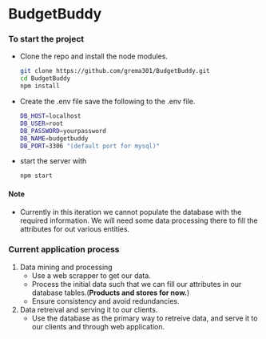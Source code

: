 # BudgetBuddy


### To start the project
 - Clone the repo and install the node modules.
    ```bash
    git clone https://github.com/grema301/BudgetBuddy.git
    cd BudgetBuddy 
    npm install
    ```
 -  Create the .env file save the following to the .env file.
    ```bash
    DB_HOST=localhost
    DB_USER=root
    DB_PASSWORD=yourpassword
    DB_NAME=budgetbuddy
    DB_PORT=3306 "(default port for mysql)"
    ```
 - start the server with 
   ```bash
   npm start
   ```
#### Note
 - Currently in this iteration we cannot populate the database with the required information. We will need some data processing there to fill the attributes for out various entities. 


### Current application process
1.  Data mining and processing
    - Use a web scrapper to get our data.
    - Process the initial data such that we can fill our attributes in our database tables.(<strong>Products and stores for now.</strong>)
    - Ensure consistency and avoid redundancies.
2. Data retreival and serving it to our clients.
   -  Use the database as the primary way to retreive data, and serve it to our clients and through web application.

  
